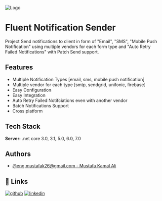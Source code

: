 ﻿
![Logo](https://www.flaticon.com/download/icon/2058148?icon_id=2058148&author=381&team=381&keyword=Notification&pack=2058111&style=Flat&style_id=6&format=png&color=&colored=2&size=32&selection=1&type=standard&search=notification&search=notification)


# Fluent Notification Sender

Project Send notifications to client in form of "Email", "SMS", "Mobile Push Notification" using multiple vendors for each form type and "Auto Retry Failed Notifications" with Patch Send support.


## Features

- Multiple Notification Types [email, sms, mobile push notification]
- Multiple vendor for each type [smtp, sendgrid, unifonic, firebase]
- Easy Configuration
- Easy Integration
- Auto Retry Failed Notifciations even with another vendor
- Batch Notifications Support
- Cross platform


## Tech Stack

**Server:** .net core 3.0, 3.1, 5.0, 6.0, 7.0


## Authors

- [@eng.mustafak26@gmail.com - Mustafa Kamal Ali](https://mustafa-kamal26.blogspot.com/2023/03/fluent-notification-sender-net-package.html)


## 🔗 Links

[![github](https://cdn.iconscout.com/icon/free/png-256/github-1521500-1288242.png?f=webp&w=128)](https://github.com/engmustafak26)
[![linkedin](https://img.shields.io/badge/linkedin-0A66C2?style=for-the-badge&logo=linkedin&logoColor=white)](https://www.linkedin.com/in/mustafa-kamal-ab681875//)


